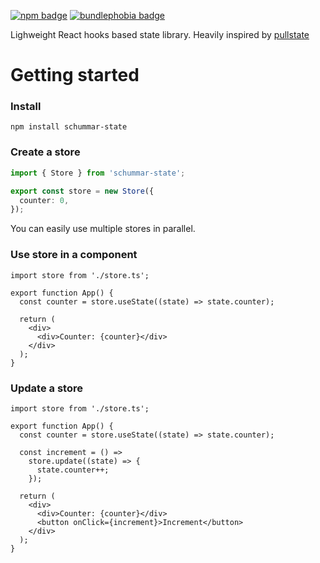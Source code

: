 [![npm badge](https://badgen.net/npm/v/schummar-state)](https://www.npmjs.com/package/schummar-state)
[![bundlephobia badge](https://badgen.net/bundlephobia/minzip/schummar-state)](https://bundlephobia.com/result?p=schummar-state)

Lighweight React hooks based state library.
Heavily inspired by [pullstate](https://github.com/lostpebble/pullstate)

# Getting started

### Install

```
npm install schummar-state
```

### Create a store

```ts
import { Store } from 'schummar-state';

export const store = new Store({
  counter: 0,
});
```

You can easily use multiple stores in parallel.

### Use store in a component

```tsx
import store from './store.ts';

export function App() {
  const counter = store.useState((state) => state.counter);

  return (
    <div>
      <div>Counter: {counter}</div>
    </div>
  );
}
```

### Update a store

```tsx
import store from './store.ts';

export function App() {
  const counter = store.useState((state) => state.counter);

  const increment = () =>
    store.update((state) => {
      state.counter++;
    });

  return (
    <div>
      <div>Counter: {counter}</div>
      <button onClick={increment}>Increment</button>
    </div>
  );
}
```
